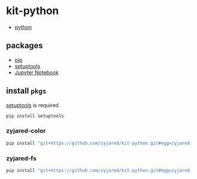 # kit-python

- [python](https://www.python.org/)

## packages

- [pip](https://pypi.org/project/pip/)
- [setuptools](https://github.com/pypa/setuptools)
- [Jupyter Notebook](https://pypi.org/project/notebook/)


## install `pkgs`

[setuptools](https://github.com/pypa/setuptools) is required.

```sh
pip install setuptools
```

### zyjared-color

```sh
pip install "git+https://github.com/zyjared/kit-python.git#egg=zyjared-color&subdirectory=pkgs/color"
```

### zyjared-fs

```sh
pip install "git+https://github.com/zyjared/kit-python.git#egg=zyjared-fs&subdirectory=pkgs/fs"
```